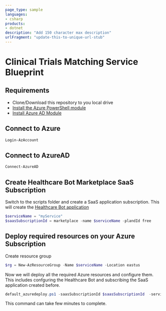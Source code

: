```yaml
---
page_type: sample
languages:
- csharp
products:
- dotnet
description: "Add 150 character max description"
urlFragment: "update-this-to-unique-url-stub"
---
```


# Clinical Trials Matching Service Blueprint


## Requirements
* Clone/Download this repository to you local drive
* [Install the Azure PowerShell module](https://docs.microsoft.com/en-us/powershell/azure/install-az-ps?view=azps-3.3.0)
* [Install Azure AD Module](https://docs.microsoft.com/en-us/powershell/azure/active-directory/install-adv2?view=azureadps-2.0#installing-the-azure-ad-module)


## Connect to Azure
```powershell
Login-AzAccount
```

## Connect to AzureAD
```powershell
Connect-AzureAD
```
## Create Healthcare Bot Marketplace SaaS Subscription

Switch to the scripts folder and create a SaaS application subscription. This will create the [Healthcare Bot application](https://azuremarketplace.microsoft.com/en-us/marketplace/apps/microsoft-hcb.microsofthealthcarebot)
```powershell
$serviceName = "myService"
$saasSubscriptionId = marketplace -name $serviceName -plandId free
```

## Deploy required resources on your Azure Subscription

Create resource group
```powershell
$rg = New-AzResourceGroup -Name $serviceName -Location eastus
```

Now we will deploy all the required Azure resources and configure them. This includes confguring the Healthcare Bot and subscribing the SaaS application created before.

```powershell
default_azuredeploy.ps1 -saasSubscriptionId $saasSubscriptionId  -serviceName $serviceName
```
This command can take few minutes to complete.
